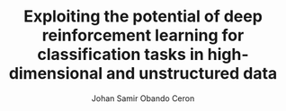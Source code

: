 ---
paperId: 41
author: Johan Samir Obando Ceron
publicationauthor: Obando Ceron, J. S.
title: Exploiting the potential of deep reinforcement learning for classification tasks in high-dimensional and unstructured data 
pdf: Poster_Obando_Johan.pdf
poster: --
alt: --
type: Poster
topic: Robotics
link: https://research.latinxinai.org/papers/neurips/2019/pdf/Poster_Obando_Johan.pdf
conference: neurips
year: 2019
tags: neurips-2019
location: Vancouver, Canada
---